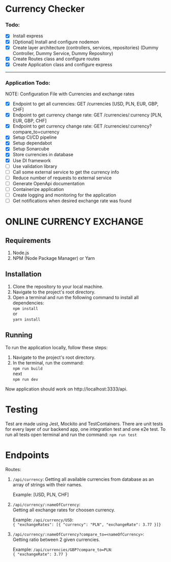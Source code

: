 # Currency Checker

### Todo:

- [x] Install express
- [x] [Optional] Install and configure nodemon
- [x] Create layer architecture (controllers, services, repositories) (Dummy Controller, Dummy Service, Dummy Repository)
- [x] Create Routes class and configure routes
- [x] Create Application class and configure express

---

### Application Todo:

NOTE: Configuration File with Currencies and exchange rates

- [x] Endpoint to get all currencies: GET /currencies [USD, PLN, EUR, GBP, CHF]
- [x] Endpoint to get currency change rate: GET /currencies/:currency [PLN, EUR, GBP, CHF]
- [x] Endpoint to get currency change rate: GET /currencies/:currency?compare_to=currency
- [x] Setup CI/CD pipeline
- [x] Setup dependabot
- [x] Setup Sonarcube
- [x] Store currencies in database
- [x] Use DI framework
- [ ] Use validation library
- [ ] Call some external service to get the currency info
- [ ] Reduce number of requests to external service
- [ ] Generate OpenApi documentation
- [ ] Containerize application
- [ ] Create logging and monitoring for the application
- [ ] Get notifications when desired exchange rate was found

# ONLINE CURRENCY EXCHANGE

## Requirements

1. Node.js
2. NPM (Node Package Manager) or Yarn

## Installation

1.  Clone the repository to your local machine.
2.  Navigate to the project's root directory.
3.  Open a terminal and run the following command to install all dependencies:<br />
    `npm install` <br />
    or <br />
    `yarn install`

## Running

To run the application locally, follow these steps:

1.  Navigate to the project's root directory.
2.  In the terminal, run the command:<br />
    `npm run build`<br />
    next<br />
    `npm run dev`

Now application should work on http://localhost:3333/api.

# Testing

Test are made using Jest, Mockito and TestContainers. There are unit tests for every layer of our backend app, one integration test and one e2e test.
To run all tests open terminal and run the command:
`npm run test`

# Endpoints

Routes:

1. `/api/currency`:
   Getting all available currencies from database as an array of strings with their names.<br />

   Example: [USD, PLN, CHF]

2. `/api/currency/:nameOfCurrency`:<br />
   Getting all exchange rates for choosen currency.<br />

   Example: `/api/currency/USD`:<br />
   `{ "exchangeRates": [{ "currency": "PLN", "exchangeRate": 3.77 }]}`

3. `/api/currency/:nameOfCurrency?compare_to=<nameOfCurrency>`:<br />
   Getting ratio between 2 given currencies.<br />

   Example: `/api/currencies/GBP?compare_to=PLN`:<br />
   `{ "exchangeRate": 3.77 }`
